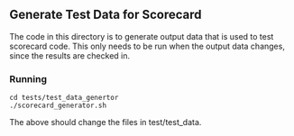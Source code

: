 ## Generate Test Data for Scorecard

The code in this directory is to generate output data that is used to test scorecard code. This only needs to be run
when the output data changes, since the results are checked in.

### Running

```
cd tests/test_data_genertor
./scorecard_generator.sh
```
The above should change the files in test/test_data.  